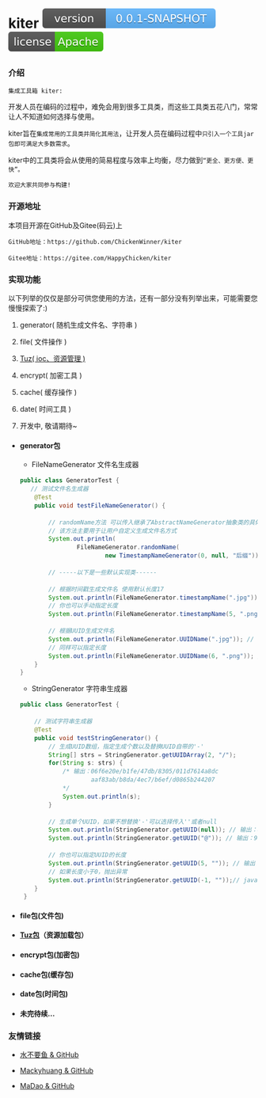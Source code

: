 # kiter  [![Version](./maven_central.svg)](https://github.com/ChickenWinner/kiter) [![License](./license.svg)](https://www.apache.org/licenses/LICENSE-2.0.html) 

### 介绍
`集成工具箱 kiter:`

开发人员在编码的过程中，难免会用到很多工具类，而这些工具类五花八门，常常让人不知道如何选择与使用。

kiter旨在`集成常用的工具类并简化其用法`，让开发人员在编码过程中`只引入一个工具jar包即可满足大多数需求`。

kiter中的工具类将会从使用的简易程度与效率上均衡，尽力做到`“更全、更方便、更快”。`

`欢迎大家共同参与构建!`

### 开源地址
本项目开源在GitHub及Gitee(码云)上   

    GitHub地址：https://github.com/ChickenWinner/kiter
    
    Gitee地址：https://gitee.com/HappyChicken/kiter

### 实现功能
以下列举的仅仅是部分可供您使用的方法，还有一部分没有列举出来，可能需要您慢慢探索了:)

 1. generator( 随机生成文件名、字符串 )
 
 2. file( 文件操作 )
 
 3. [Tuz( ioc、资源管理 )](https://github.com/FishGoddess/Tuz)
 
 4. encrypt( 加密工具 )
 
 5. cache( 缓存操作 )
 
 6. date( 时间工具 )
 
 7. 开发中, 敬请期待~
    
 + #### generator包
    + FileNameGenerator 文件名生成器
    ```java
    public class GeneratorTest {
       // 测试文件名生成器
        @Test
        public void testFileNameGenerator() {
    
            // randomName方法 可以传入继承了AbstractNameGenerator抽象类的具体实现类
            // 该方法主要用于让用户自定义生成文件名方式
            System.out.println(
                    FileNameGenerator.randomName(
                            new TimestampNameGenerator(0, null, "后缀")));// 输出：20190420112021724后缀
    
            // -----以下是一些默认实现类------
    
            // 根据时间戳生成文件名 使用默认长度17
            System.out.println(FileNameGenerator.timestampName(".jpg"));// 输出：20190420112639909.jpg
            // 你也可以手动指定长度
            System.out.println(FileNameGenerator.timestampName(5, ".png"));// 输出：39909.png
    
            // 根据UUID生成文件名
            System.out.println(FileNameGenerator.UUIDName(".jpg")); // 输出：867fa14ed75a4d729.jpg
            // 同样可以指定长度
            System.out.println(FileNameGenerator.UUIDName(6, ".png")); // 输出：4b370c.png
        }
   }
    ```
    + StringGenerator 字符串生成器
    ```java
    public class GeneratorTest {
    
        // 测试字符串生成器
        @Test
        public void testStringGenerator() {
            // 生成UUID数组，指定生成个数以及替换UUID自带的'-'
            String[] strs = StringGenerator.getUUIDArray(2, "/");
            for(String s: strs) {
                /* 输出：06f6e20e/b1fe/47db/8305/011d7614a8dc
                        aaf83ab/b8da/4ec7/b6ef/d0865b244207 
                */
                System.out.println(s);
            }
    
            // 生成单个UUID，如果不想替换'-'可以选择传入''或者null
            System.out.println(StringGenerator.getUUID(null)); // 输出：8456e2c8-64c3-4448-93a7-ed97dca4ced9
            System.out.println(StringGenerator.getUUID("@")); // 输出：943fdcbe@bc52@4254@9f87@bdea2d2c1b01
    
            // 你也可以指定UUID的长度
            System.out.println(StringGenerator.getUUID(5, "")); // 输出：8b8df
            // 如果长度小于0，抛出异常
            System.out.println(StringGenerator.getUUID(-1, ""));// java.lang.IllegalArgumentException: 请求的长度为负数
        }
     }
    ```
         
 + #### file包(文件包)
    
        
 + #### [Tuz包](https://github.com/FishGoddess/Tuz)（资源加载包）
    
     
 + #### encrypt包(加密包)
  
        
 + #### cache包(缓存包)
  
            
 + #### date包(时间包)
    
        
 + #### 未完待续...
        
### 友情链接
 + [水不要鱼 & GitHub](https://github.com/FishGoddess)
 
 + [Mackyhuang & GitHub](https://github.com/Mackyhuang)
 
 + [MaDao & GitHub](https://github.com/Madaovo)
